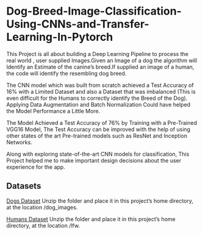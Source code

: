 # Dog-Breed-Image-Classification-Using-CNNs-and-Transfer-Learning-In-Pytorch
This Project is all about building a Deep Learning Pipeline to process the real world , user supplied Images.Given an Image of a dog the algorithm will Identify an Estimate of the canine’s breed.If supplied an image of a human, the code will identify the resembling dog breed.

The CNN model which was built from scratch achieved a Test Accuracy of 16% with a Limited Dataset and also a Dataset that was imbalanced (This is even difficult for the Humans to correctly identify the Breed of the Dog). Applying Data Augmentation and Batch Normalization Could have helped the Model Performance a Little More.

The Model Achieved a Test Accuracy of 76% by Training with a Pre-Trained VGG16 Model, The Test Accuracy can be improved with the help of using other states of the art Pre-trained models such as ResNet and Inception Networks.

Along with exploring state-of-the-art CNN models for classification, This Project helped me to make important design decisions about the user experience for the app.

<h2>Datasets</h2>


[Dogs Dataset](https://s3-us-west-1.amazonaws.com/udacity-aind/dog-project/dogImages.zip)
Unzip the folder and place it in this project’s home directory, at
the location /dog_images.

[Humans Dataset](https://s3-us-west-1.amazonaws.com/udacity-aind/dog-project/lfw.zip)
Unzip the folder and place it in this project’s home directory, at
the location /lfw.
